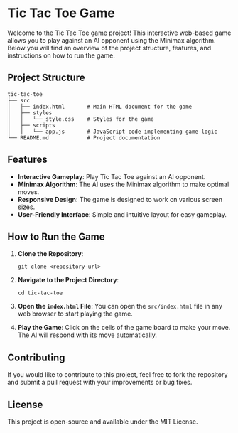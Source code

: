 # Tic Tac Toe Game

Welcome to the Tic Tac Toe game project! This interactive web-based game allows you to play against an AI opponent using the Minimax algorithm. Below you will find an overview of the project structure, features, and instructions on how to run the game.

## Project Structure

```
tic-tac-toe
├── src
│   ├── index.html       # Main HTML document for the game
│   ├── styles
│   │   └── style.css    # Styles for the game
│   ├── scripts
│   │   └── app.js       # JavaScript code implementing game logic
└── README.md            # Project documentation
```

## Features

- **Interactive Gameplay**: Play Tic Tac Toe against an AI opponent.
- **Minimax Algorithm**: The AI uses the Minimax algorithm to make optimal moves.
- **Responsive Design**: The game is designed to work on various screen sizes.
- **User-Friendly Interface**: Simple and intuitive layout for easy gameplay.

## How to Run the Game

1. **Clone the Repository**: 
   ```
   git clone <repository-url>
   ```

2. **Navigate to the Project Directory**:
   ```
   cd tic-tac-toe
   ```

3. **Open the `index.html` File**:
   You can open the `src/index.html` file in any web browser to start playing the game.

4. **Play the Game**:
   Click on the cells of the game board to make your move. The AI will respond with its move automatically.

## Contributing

If you would like to contribute to this project, feel free to fork the repository and submit a pull request with your improvements or bug fixes.

## License

This project is open-source and available under the MIT License.